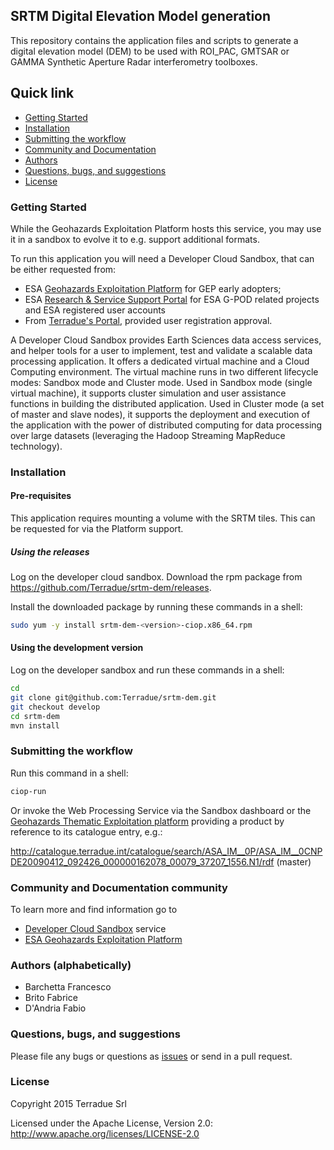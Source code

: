 ## SRTM Digital Elevation Model generation

This repository contains the application files and scripts to generate a digital elevation model (DEM) to be used with ROI_PAC, GMTSAR or GAMMA Synthetic Aperture Radar interferometry toolboxes.

## Quick link

* [Getting Started](#getting-started)
* [Installation](#installation)
* [Submitting the workflow](#submit)
* [Community and Documentation](#community)
* [Authors](#authors)
* [Questions, bugs, and suggestions](#questions)
* [License](#license)

### <a name="getting-started"></a>Getting Started

While the Geohazards Exploitation Platform hosts this service, you may use it in a sandbox to evolve it to e.g. support additional formats.

To run this application you will need a Developer Cloud Sandbox, that can be either requested from:
* ESA [Geohazards Exploitation Platform](https://geohazards-tep.eo.esa.int) for GEP early adopters;
* ESA [Research & Service Support Portal](http://eogrid.esrin.esa.int/cloudtoolbox/) for ESA G-POD related projects and ESA registered user accounts
* From [Terradue's Portal](http://www.terradue.com/partners), provided user registration approval.

A Developer Cloud Sandbox provides Earth Sciences data access services, and helper tools for a user to implement, test and validate a scalable data processing application. It offers a dedicated virtual machine and a Cloud Computing environment.
The virtual machine runs in two different lifecycle modes: Sandbox mode and Cluster mode.
Used in Sandbox mode (single virtual machine), it supports cluster simulation and user assistance functions in building the distributed application.
Used in Cluster mode (a set of master and slave nodes), it supports the deployment and execution of the application with the power of distributed computing for data processing over large datasets (leveraging the Hadoop Streaming MapReduce technology).

### <a name="installation"></a>Installation

#### Pre-requisites

This application requires mounting a volume with the SRTM tiles. This can be requested for via the Platform support.

##### Using the releases

Log on the developer cloud sandbox. Download the rpm package from https://github.com/Terradue/srtm-dem/releases.

Install the downloaded package by running these commands in a shell:

```bash
sudo yum -y install srtm-dem-<version>-ciop.x86_64.rpm
```

#### Using the development version

Log on the developer sandbox and run these commands in a shell:

```bash
cd
git clone git@github.com:Terradue/srtm-dem.git
git checkout develop
cd srtm-dem
mvn install
```

### <a name="submit"></a>Submitting the workflow

Run this command in a shell:

```bash
ciop-run
```
Or invoke the Web Processing Service via the Sandbox dashboard or the [Geohazards Thematic Exploitation platform](https://geohazards-tep.eo.esa.int) providing a product by reference to its catalogue entry, e.g.:

http://catalogue.terradue.int/catalogue/search/ASA_IM__0P/ASA_IM__0CNPDE20090412_092426_000000162078_00079_37207_1556.N1/rdf (master)

### <a name="community"></a>Community and Documentation community

To learn more and find information go to

* [Developer Cloud Sandbox](http://docs.terradue.com/developer) service
* [ESA Geohazards Exploitation Platform](https://geohazards-tep.eo.esa.int)

### <a name="authors"></a>Authors (alphabetically)

* Barchetta Francesco
* Brito Fabrice
* D'Andria Fabio

### <a name="questions"></a>Questions, bugs, and suggestions

Please file any bugs or questions as [issues](https://github.com/Terradue/srtm-dem/issues/new) or send in a pull request.

### <a name="license"></a>License

Copyright 2015 Terradue Srl

Licensed under the Apache License, Version 2.0: http://www.apache.org/licenses/LICENSE-2.0
